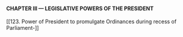 #### **CHAPTER III — LEGISLATIVE POWERS OF THE PRESIDENT**

[[123. Power of President to promulgate Ordinances during recess of Parliament-]]